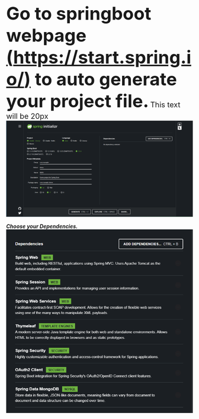 <font size = "14">**Go to springboot webpage [(https://start.spring.io/)](https://start.spring.io/) to auto generate your project file.**</font>
<span style="font-size: 20px;">This text will be 20px</span>
![name](/component/source_image/springboot_mainpage.png)

***Choose your Dependencies.***<br/>
![name](/component/source_image/dependencies.png)


